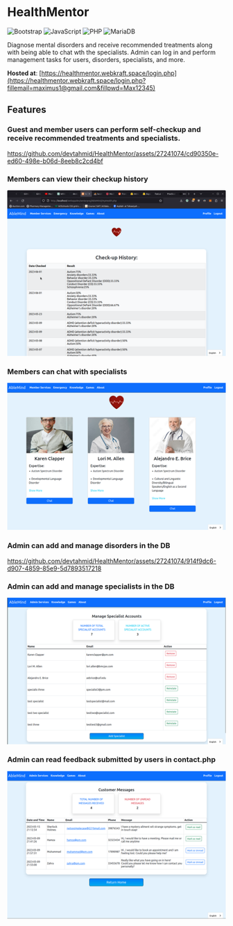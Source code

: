 # HealthMentor

![Bootstrap](https://img.shields.io/badge/bootstrap-%23563D7C.svg?style=for-the-badge&logo=bootstrap&logoColor=white)
![JavaScript](https://img.shields.io/badge/javascript-%23323330.svg?style=for-the-badge&logo=javascript&logoColor=%23F7DF1E)
![PHP](https://img.shields.io/badge/php-%23777BB4.svg?style=for-the-badge&logo=php&logoColor=white)
![MariaDB](https://img.shields.io/badge/MariaDB-003545?style=for-the-badge&logo=mariadb&logoColor=white)

Diagnose mental disorders and receive recommended treatments  along with being able to chat wth the specialists. Admin can log in and perform management tasks for users, disorders, specialists, and more.

**Hosted at**: [https://healthmentor.webkraft.space/login.php](https://healthmentor.webkraft.space/login.php?fillemail=maximus1@gmail.com&fillpwd=Max12345)



## Features

### Guest and member users can perform self-checkup and receive recommended treatments and specialists.

https://github.com/devtahmid/HealthMentor/assets/27241074/cd90350e-ed60-498e-b06d-8eeb8c2cd4bf


### Members can view their checkup history

![checkup history image](./readmeassets/checkuphistory.png)


### Members can chat with specialists

![members chat with specialists ](./readmeassets/memberchathome.png)


### Admin can add and manage disorders in the DB

https://github.com/devtahmid/HealthMentor/assets/27241074/914f9dc6-d907-4859-85e9-5d7893517218


### Admin can add and manage specialists in the DB

![manage specialists](./readmeassets/managespecialists.png)


### Admin can read feedback submitted by users in contact.php

![read feedback from users](./readmeassets/readfeedbackfromusers.png)




